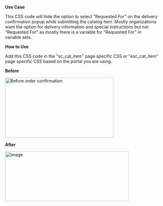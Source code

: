**Use Case**

This CSS code will hide the option to select "Requested For" on the delivery confirmation popup while submitting the catalog item.
Mostly organizations want the option for delivery information and special instructions but not "Requested For" as mostly there is a variable for "Requested For" in variable sets.

**How to Use**

Add this CSS code in the "sc_cat_item" page specific CSS or "esc_cat_item" page specific CSS based on the portal you are using.

**Before**

<img width="356" height="197" alt="Before order confirmation" src="https://github.com/user-attachments/assets/0c7af374-90f4-4ab0-9b3d-973509975b32" />


**After**

<img width="407" height="163" alt="image" src="https://github.com/user-attachments/assets/4d5fd0e6-5ba1-4a80-a900-ab8c17595348" />

